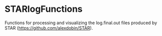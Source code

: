 # STARlogFunctions
Functions for processing and visualizing the log.final.out files produced by STAR (https://github.com/alexdobin/STAR).
